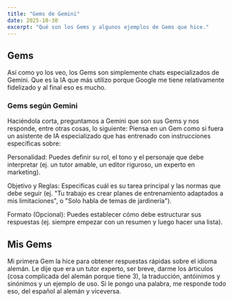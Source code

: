 ```yaml
---
title: "Gems de Gemini"
date: 2025-10-30
excerpt: "Qué son los Gems y algunos ejemplos de Gems que hice."
---
```


## Gems
Así como yo los veo, los Gems son simplemente chats especializados de Gemini. Que es la IA que más utilizo porque Google me tiene relativamente fidelizado y al final eso es mucho. 

### Gems según Gemini
Haciéndola corta, preguntamos a Gemini que son sus Gems y nos responde, entre otras cosas, lo siguiente:
Piensa en un Gem como si fuera un asistente de IA especializado que has entrenado con instrucciones específicas sobre:

Personalidad: Puedes definir su rol, el tono y el personaje que debe interpretar (ej. un tutor amable, un editor riguroso, un experto en marketing).

Objetivo y Reglas: Especificas cuál es su tarea principal y las normas que debe seguir (ej. "Tu trabajo es crear planes de entrenamiento adaptados a mis limitaciones", o "Solo habla de temas de jardinería").

Formato (Opcional): Puedes establecer cómo debe estructurar sus respuestas (ej. siempre empezar con un resumen y luego hacer una lista).

## Mis Gems
Mi primera Gem la hice para obtener respuestas rápidas sobre el idioma alemán. Le dije que era un tutor experto, ser breve, darme los árticulos (cosa complicada del alemán porque tiene 3), la traducción, antóinimos y sinónimos y un ejemplo de uso. Si le pongo una palabra, me responde todo eso, del español al alemán y viceversa. 